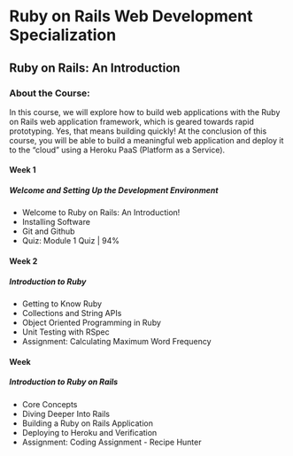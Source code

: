 # Ruby on Rails Web Development Specialization
## Ruby on Rails: An Introduction
### About the Course:
In this course, we will explore how to build web applications with the Ruby on Rails web application framework, which is geared towards rapid prototyping.  Yes, that means building quickly! At the conclusion of this course, you will be able to build a meaningful web application and deploy it to the “cloud” using a Heroku PaaS (Platform as a Service).

#### Week 1
##### Welcome and Setting Up the Development Environment
- Welcome to Ruby on Rails: An Introduction!
- Installing Software
- Git and Github
- Quiz: Module 1 Quiz | 94%

#### Week 2
##### Introduction to Ruby
- Getting to Know Ruby
- Collections and String APIs
- Object Oriented Programming in Ruby
- Unit Testing with RSpec
- Assignment: Calculating Maximum Word Frequency

#### Week #
##### Introduction to Ruby on Rails
- Core Concepts
- Diving Deeper Into Rails
- Building a Ruby on Rails Application
- Deploying to Heroku and Verification
- Assignment: Coding Assignment - Recipe Hunter
